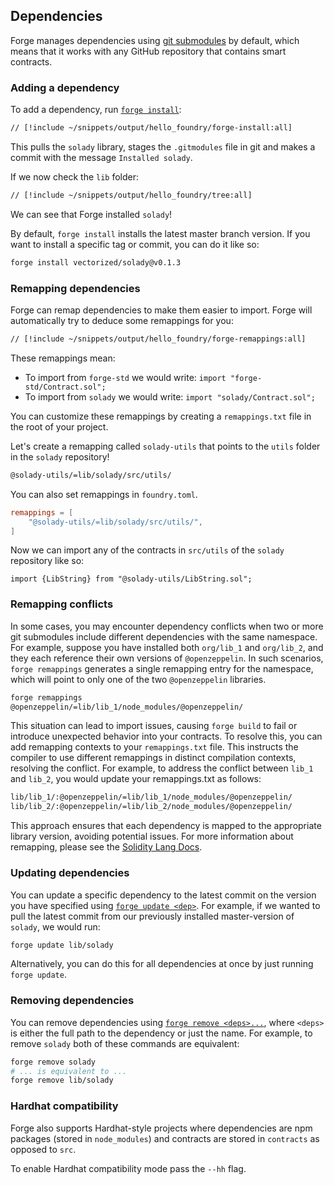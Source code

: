 ## Dependencies

Forge manages dependencies using [git submodules](https://git-scm.com/book/en/v2/Git-Tools-Submodules) by default, which means that it works with any GitHub repository that contains smart contracts.

### Adding a dependency

To add a dependency, run [`forge install`](/forge/reference/forge-update):

```sh
// [!include ~/snippets/output/hello_foundry/forge-install:all]
```

This pulls the `solady` library, stages the `.gitmodules` file in git and makes a commit with the message `Installed solady`.

If we now check the `lib` folder:

```sh
// [!include ~/snippets/output/hello_foundry/tree:all]
```

We can see that Forge installed `solady`!

By default, `forge install` installs the latest master branch version. If you want to install a specific tag or commit, you can do it like so:

```sh
forge install vectorized/solady@v0.1.3
```

### Remapping dependencies

Forge can remap dependencies to make them easier to import. Forge will automatically try to deduce some remappings for you:

```sh
// [!include ~/snippets/output/hello_foundry/forge-remappings:all]
```

These remappings mean:

- To import from `forge-std` we would write: `import "forge-std/Contract.sol";`
- To import from `solady` we would write: `import "solady/Contract.sol";`

You can customize these remappings by creating a `remappings.txt` file in the root of your project.

Let's create a remapping called `solady-utils` that points to the `utils` folder in the `solady` repository!

```sh
@solady-utils/=lib/solady/src/utils/
```

You can also set remappings in `foundry.toml`.

```toml
remappings = [
    "@solady-utils/=lib/solady/src/utils/",
]
```

Now we can import any of the contracts in `src/utils` of the `solady` repository like so:

```solidity
import {LibString} from "@solady-utils/LibString.sol";
```

### Remapping conflicts

In some cases, you may encounter dependency conflicts when two or more git submodules include different dependencies with the same namespace. For example, suppose you have installed both `org/lib_1` and `org/lib_2`, and they each reference their own versions of `@openzeppelin`. In such scenarios, `forge remappings` generates a single remapping entry for the namespace, which will point to only one of the two `@openzeppelin` libraries.

```sh
forge remappings
@openzeppelin/=lib/lib_1/node_modules/@openzeppelin/
```

This situation can lead to import issues, causing `forge build` to fail or introduce unexpected behavior into your contracts. To resolve this, you can add remapping contexts to your `remappings.txt` file. This instructs the compiler to use different remappings in distinct compilation contexts, resolving the conflict. For example, to address the conflict between `lib_1` and `lib_2`, you would update your remappings.txt as follows:

```sh
lib/lib_1/:@openzeppelin/=lib/lib_1/node_modules/@openzeppelin/
lib/lib_2/:@openzeppelin/=lib/lib_2/node_modules/@openzeppelin/
```

This approach ensures that each dependency is mapped to the appropriate library version, avoiding potential issues. For more information about remapping, please see the [Solidity Lang Docs](https://docs.soliditylang.org/en/latest/path-resolution.html#import-remapping).

### Updating dependencies

You can update a specific dependency to the latest commit on the version you have specified using [`forge update <dep>`](/forge/reference/forge-update). For example, if we wanted to pull the latest commit from our previously installed master-version of `solady`, we would run:

```sh
forge update lib/solady
```

Alternatively, you can do this for all dependencies at once by just running `forge update`.

### Removing dependencies

You can remove dependencies using [`forge remove <deps>...`](/forge/reference/forge-remove), where `<deps>` is either the full path to the dependency or just the name. For example, to remove `solady` both of these commands are equivalent:

```sh
forge remove solady
# ... is equivalent to ...
forge remove lib/solady
```

### Hardhat compatibility

Forge also supports Hardhat-style projects where dependencies are npm packages (stored in `node_modules`) and contracts are stored in `contracts` as opposed to `src`.

To enable Hardhat compatibility mode pass the `--hh` flag.

